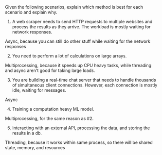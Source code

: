Given the following scenarios, explain which method is best for each scenario and explain why.

1. A web scraper needs to send HTTP requests to multiple websites and process the results as they arrive. The workload is mostly waiting for network responses.

Async, because you can still do other stuff while waiting for the network responses

2. You need to perform a lot of calculations on large arrays.

Multiprocessing, because it speeds up CPU heavy tasks, while threading and async aren't good for taking large loads.


3. You are building a real-time chat server that needs to handle thousands of simultaneous client connections. However, each connection is mostly idle, waiting for messages.

Async


4. Training a computation heavy ML model.

Multiprocessing, for the same reason as #2.


5. Interacting with an external API, processing the data, and storing the results in a db.

Threading, because it works within same process, so there will be shared state, memory, and resources